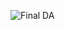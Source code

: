 ![Final DA](https://github.com/DoAn-FIT-K15/TranBangAn/assets/87866512/c47aac64-ea3f-4efc-b48f-ded828c9a75c)

